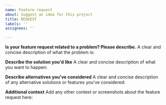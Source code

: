 ```yaml
---
name: Feature request
about: Suggest an idea for this project
title: REQUEST
labels: ''
assignees: ''

---
```


**Is your feature request related to a problem? Please describe.**
A clear and concise description of what the problem is:


**Describe the solution you'd like**
A clear and concise description of what you want to happen:


**Describe alternatives you've considered**
A clear and concise description of any alternative solutions or features you've considered:


**Additional context**
Add any other context or screenshots about the feature request here:
